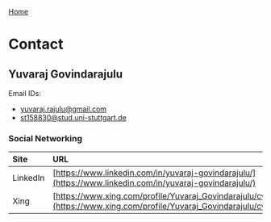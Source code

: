  [Home](https://yuvaraj8blr.github.io/) 
# Contact

## Yuvaraj Govindarajulu
Email IDs:
  - [yuvaraj.rajulu@gmail.com](mailto:yuvaraj.rajulu@gmail.com)
  - [st158830@stud.uni-stuttgart.de](mailto:st158830@stud.uni-stuttgart.de)

### Social Networking

| Site | URL |
|:------|:------------|
| LinkedIn | [https://www.linkedin.com/in/yuvaraj-govindarajulu/](https://www.linkedin.com/in/yuvaraj-govindarajulu/) |
| Xing | [https://www.xing.com/profile/Yuvaraj_Govindarajulu/cv](https://www.xing.com/profile/Yuvaraj_Govindarajulu/cv) |
